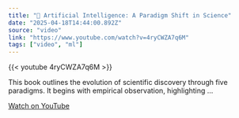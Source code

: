 ```yaml
---
title: "🤖 Artificial Intelligence: A Paradigm Shift in Science"
date: "2025-04-18T14:44:00.892Z"
source: "video"
link: "https://www.youtube.com/watch?v=4ryCWZA7q6M"
tags: ["video", "ml"]
---
```


{{< youtube 4ryCWZA7q6M >}}

This book outlines the evolution of scientific discovery through five paradigms. It begins with empirical observation, highlighting ...

[Watch on YouTube](https://www.youtube.com/watch?v=4ryCWZA7q6M)
